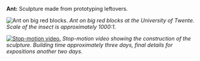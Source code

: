 **Ant:** Sculpture made from prototyping leftovers.


![Ant on big red blocks.](img/work/ant/ant_on_blocks.jpg)
*Ant on big red blocks at the University of Twente. Scale of the insect is approximately 1000:1.*


[![Stop-motion video.](img/work/ant/ant_build_off.jpg)](https://www.youtube.com/embed/EbJBeV-nksY?start=0 "Stop-motion video.")
*Stop-motion video showing the construction of the sculpture. Building time approximately three days, final details for expositions another two days.*
